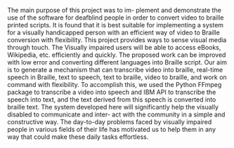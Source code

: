 The main purpose of this project was to im- plement and demonstrate the use of the software  for deafblind people in order to convert video to braille printed scripts.
It is found that it is best suitable for implementing a system for a visually handicapped person with an efficient way of video to Braille conversion with flexibility.
This project provides ways to sense visual media through touch. The Visually impaired users will be able to access eBooks, Wikipedia, etc. efficiently and quickly. 
The proposed work can be improved with low error and converting different languages into Braille script.
Our aim is to generate a mechanism that can
transcribe video into braille, real-time speech in Braille, text to speech, text to
braille, video to braille, and work on command with flexibility. To accomplish this,
we used the Python FFmpeg package to transcribe a video into speech and IBM
API to transcribe the speech into text, and the text derived from this speech is
converted into braille text. The system developed here will significantly help the
visually disabled to communicate and inter- act with the community in a simple
and constructive way. The day-to-day problems faced by visually impaired people
in various fields of their life has motivated us to help them in any way that could
make these daily tasks effortless.
